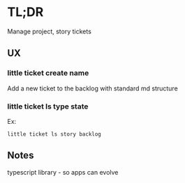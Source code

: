 # TL;DR

Manage project, story tickets

## UX

### little ticket create name

Add a new ticket to the backlog with standard md structure

### little ticket ls type state

Ex:
```
little ticket ls story backlog
```

## Notes

typescript library - so apps can evolve
